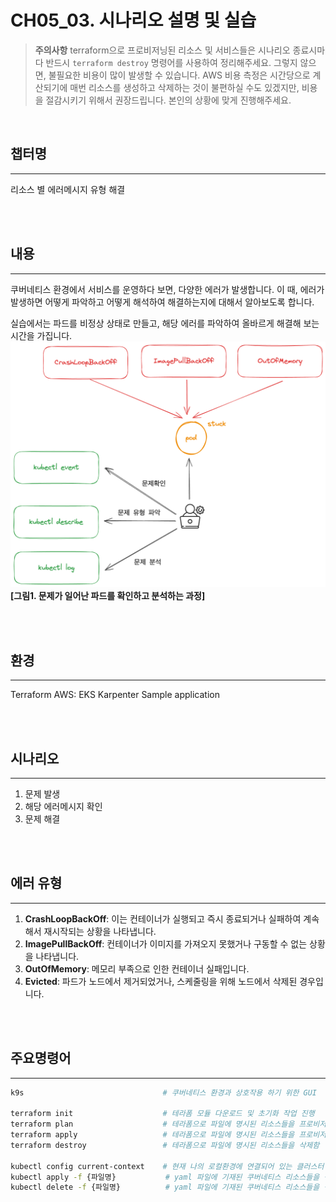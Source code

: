 # CH05_03. 시나리오 설명 및 실습
> **주의사항**
terraform으로 프로비저닝된 리소스 및 서비스들은 시나리오 종료시마다 반드시 `terraform destroy` 명령어를 사용하여 정리해주세요. 그렇지 않으면, 불필요한 비용이 많이 발생할 수 있습니다. AWS 비용 측정은 시간당으로 계산되기에 매번 리소스를 생성하고 삭제하는 것이 불편하실 수도 있겠지만, 비용을 절감시키기 위해서 권장드립니다. 본인의 상황에 맞게 진행해주세요.

<br>

## 챕터명
---
리소스 별 에러메시지 유형 해결

<br><br>

## 내용
---
쿠버네티스 환경에서 서비스를 운영하다 보면, 다양한 에러가 발생합니다. 이 때, 에러가 발생하면 어떻게 파악하고 어떻게 해석하여 해결하는지에 대해서 알아보도록 합니다.  

실습에서는 파드를 비정상 상태로 만들고, 해당 에러를 파악하여 올바르게 해결해 보는 시간을 가집니다.
![overprovisioning](../../images/04-senario.png)
**[그림1. 문제가 일어난 파드를 확인하고 분석하는 과정]**

<br><br>

## 환경
---
Terraform
AWS: EKS
Karpenter
Sample application

<br><br>

## 시나리오
---
1. 문제 발생
2. 해당 에러메시지 확인
3. 문제 해결

<br><br>

## 에러 유형
---
1. **CrashLoopBackOff**: 이는 컨테이너가 실행되고 즉시 종료되거나 실패하여 계속해서 재시작되는 상황을 나타냅니다.
2. **ImagePullBackOff**: 컨테이너가 이미지를 가져오지 못했거나 구동할 수 없는 상황을 나타냅니다.
3. **OutOfMemory**: 메모리 부족으로 인한 컨테이너 실패입니다.
4. **Evicted**: 파드가 노드에서 제거되었거나, 스케줄링을 위해 노드에서 삭제된 경우입니다.

<br><br>

## 주요명령어
---
```bash
k9s                               # 쿠버네티스 환경과 상호작용 하기 위한 GUI

terraform init                    # 테라폼 모듈 다운로드 및 초기화 작업 진행
terraform plan                    # 테라폼으로 파일에 명시된 리소스들을 프로비저닝 하기 전 확인단계
terraform apply                   # 테라폼으로 파일에 명시된 리소스들을 프로비저닝
terraform destroy                 # 테라폼으로 파일에 명시된 리소스들을 삭제함

kubectl config current-context    # 현재 나의 로컬환경에 연결되어 있는 클러스터 확인
kubectl apply -f {파일명}           # yaml 파일에 기재된 쿠버네티스 리소스들을 생성
kubectl delete -f {파일명}          # yaml 파일에 기재된 쿠버네티스 리소스들을 삭제
```